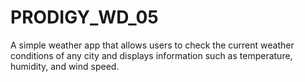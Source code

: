 # PRODIGY_WD_05
A simple weather app that allows users to check the current weather conditions of any city and displays information such as temperature, humidity, and wind speed.
